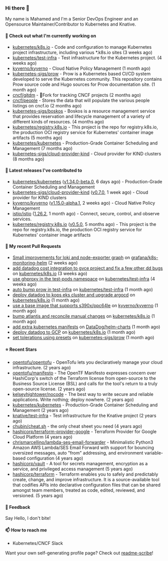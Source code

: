 ### Hi there 👋

My name is Mahamed and I'm a Senior DevOps Engineer and an Opensource Maintainer/Contributor to Kubernetes and Knative.

#### 👷 Check out what I'm currently working on

- [kubernetes/k8s.io](https://github.com/kubernetes/k8s.io) - Code and configuration to manage Kubernetes project infrastructure, including various *.k8s.io sites (3 weeks ago)
- [kubernetes/test-infra](https://github.com/kubernetes/test-infra) - Test infrastructure for the Kubernetes project. (4 weeks ago)
- [kyverno/kyverno](https://github.com/kyverno/kyverno) - Cloud Native Policy Management (1 month ago)
- [kubernetes-sigs/prow](https://github.com/kubernetes-sigs/prow) - Prow is a Kubernetes based CI/CD system developed to serve the Kubernetes community. This repository contains Prow source code and Hugo sources for Prow documentation site.  (1 month ago)
- [cncf/gitdm](https://github.com/cncf/gitdm) - 📜Fork for tracking CNCF projects (2 months ago)
- [cncf/people](https://github.com/cncf/people) - Stores the data that will populate the various people listings on cncf.io (2 months ago)
- [kubernetes-sigs/boskos](https://github.com/kubernetes-sigs/boskos) - Boskos is a resource management service that provides reservation and lifecycle management of a variety of different kinds of resources. (4 months ago)
- [kubernetes/registry.k8s.io](https://github.com/kubernetes/registry.k8s.io) - This project is the repo for registry.k8s.io, the production OCI registry service for Kubernetes&#39; container image artifacts (5 months ago)
- [kubernetes/kubernetes](https://github.com/kubernetes/kubernetes) - Production-Grade Container Scheduling and Management (7 months ago)
- [kubernetes-sigs/cloud-provider-kind](https://github.com/kubernetes-sigs/cloud-provider-kind) - Cloud provider for KIND clusters (8 months ago)

#### 🔭 Latest releases I've contributed to

- [kubernetes/kubernetes](https://github.com/kubernetes/kubernetes) ([v1.34.0-beta.0](https://github.com/kubernetes/kubernetes/releases/tag/v1.34.0-beta.0), 6 days ago) - Production-Grade Container Scheduling and Management
- [kubernetes-sigs/cloud-provider-kind](https://github.com/kubernetes-sigs/cloud-provider-kind) ([v0.7.0](https://github.com/kubernetes-sigs/cloud-provider-kind/releases/tag/v0.7.0), 1 week ago) - Cloud provider for KIND clusters
- [kyverno/kyverno](https://github.com/kyverno/kyverno) ([v1.15.0-alpha.1](https://github.com/kyverno/kyverno/releases/tag/v1.15.0-alpha.1), 2 weeks ago) - Cloud Native Policy Management
- [istio/istio](https://github.com/istio/istio) ([1.26.2](https://github.com/istio/istio/releases/tag/1.26.2), 1 month ago) - Connect, secure, control, and observe services.
- [kubernetes/registry.k8s.io](https://github.com/kubernetes/registry.k8s.io) ([v0.5.0](https://github.com/kubernetes/registry.k8s.io/releases/tag/v0.5.0), 5 months ago) - This project is the repo for registry.k8s.io, the production OCI registry service for Kubernetes&#39; container image artifacts

#### 🔨 My recent Pull Requests

- [Small improvements for loki and node-exporter graph](https://github.com/grafana/k8s-monitoring-helm/pull/1743) on [grafana/k8s-monitoring-helm](https://github.com/grafana/k8s-monitoring-helm) (2 weeks ago)
- [add datadog cost integration to gvce project and fix a few other dd bugs](https://github.com/kubernetes/k8s.io/pull/8260) on [kubernetes/k8s.io](https://github.com/kubernetes/k8s.io) (3 weeks ago)
- [use ghproxy in the test-pods namespace](https://github.com/kubernetes/test-infra/pull/35027) on [kubernetes/test-infra](https://github.com/kubernetes/test-infra) (4 weeks ago)
- [auto bump prow in test-infra](https://github.com/kubernetes/test-infra/pull/34993) on [kubernetes/test-infra](https://github.com/kubernetes/test-infra) (1 month ago)
- [deploy datadog to kops eks cluster and upgrade argocd](https://github.com/kubernetes/k8s.io/pull/8180) on [kubernetes/k8s.io](https://github.com/kubernetes/k8s.io) (1 month ago)
- [use a base image that supports s390x/ppc64le](https://github.com/kyverno/kyverno/pull/13349) on [kyverno/kyverno](https://github.com/kyverno/kyverno) (1 month ago)
- [bump atlantis and reconcile manual changes](https://github.com/kubernetes/k8s.io/pull/8176) on [kubernetes/k8s.io](https://github.com/kubernetes/k8s.io) (1 month ago)
- [add extra kubernetes manifests](https://github.com/DataDog/helm-charts/pull/1904) on [DataDog/helm-charts](https://github.com/DataDog/helm-charts) (1 month ago)
- [deploy datadog to GCP](https://github.com/kubernetes/k8s.io/pull/8175) on [kubernetes/k8s.io](https://github.com/kubernetes/k8s.io) (1 month ago)
- [set tolerations using presets](https://github.com/kubernetes-sigs/prow/pull/473) on [kubernetes-sigs/prow](https://github.com/kubernetes-sigs/prow) (1 month ago)

#### ⭐ Recent Stars

- [opentofu/opentofu](https://github.com/opentofu/opentofu) - OpenTofu lets you declaratively manage your cloud infrastructure. (2 years ago)
- [opentofu/manifesto](https://github.com/opentofu/manifesto) - The OpenTF Manifesto expresses concern over HashiCorp&#39;s switch of the Terraform license from open-source to the Business Source License (BSL) and calls for the tool&#39;s return to a truly open-source license. (2 years ago)
- [kelseyhightower/nocode](https://github.com/kelseyhightower/nocode) - The best way to write secure and reliable applications. Write nothing; deploy nowhere. (2 years ago)
- [kubernetes/kubernetes](https://github.com/kubernetes/kubernetes) - Production-Grade Container Scheduling and Management (2 years ago)
- [knative/test-infra](https://github.com/knative/test-infra) - Test infrastructure for the Knative project (2 years ago)
- [chubin/cheat.sh](https://github.com/chubin/cheat.sh) - the only cheat sheet you need (4 years ago)
- [hashicorp/terraform-provider-google](https://github.com/hashicorp/terraform-provider-google) - Terraform Provider for Google Cloud Platform (4 years ago)
- [chrismarcellino/lambda-ses-email-forwarder](https://github.com/chrismarcellino/lambda-ses-email-forwarder) - Minimalistic Python3 Amazon AWS Lambda/SES Email Forward with support for bouncing oversized messages, auto &#34;from&#34; addressing, and environment variable-based configuration (4 years ago)
- [hashicorp/vault](https://github.com/hashicorp/vault) - A tool for secrets management, encryption as a service, and privileged access management (5 years ago)
- [hashicorp/terraform](https://github.com/hashicorp/terraform) - Terraform enables you to safely and predictably create, change, and improve infrastructure. It is a source-available tool that codifies APIs into declarative configuration files that can be shared amongst team members, treated as code, edited, reviewed, and versioned. (5 years ago)

#### 💬 Feedback

Say Hello, I don't bite!

#### 📫 How to reach me

- Kubernetes/CNCF Slack

Want your own self-generating profile page? Check out [readme-scribe](https://github.com/muesli/readme-scribe)!


